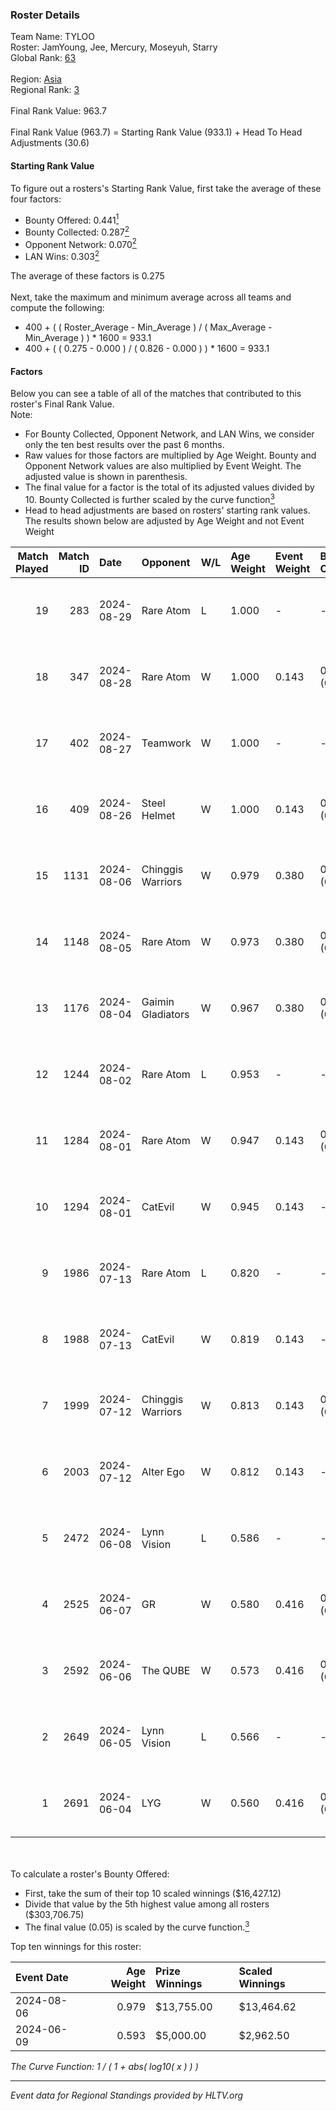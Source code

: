### Roster Details<br />
Team Name: TYLOO<br />
Roster: JamYoung, Jee, Mercury, Moseyuh, Starry<br />
Global Rank: [63](../standings_global.md)<br />
<br />
Region: [Asia]( ../standings_asia.md)<br />
Regional Rank: [3]( ../standings_asia.md)<br />
<br />
Final Rank Value:  963.7<br />
<br />
Final Rank Value (963.7) = Starting Rank Value (933.1) + Head To Head Adjustments (30.6)<br />

#### Starting Rank Value<br />
To figure out a rosters's Starting Rank Value, first take the average of these four factors:<br />
- Bounty Offered: 0.441[<sup>1</sup>](#table2)
- Bounty Collected: 0.287[<sup>2</sup>](#table1)
- Opponent Network: 0.070[<sup>2</sup>](#table1)
- LAN Wins: 0.303[<sup>2</sup>](#table1)

The average of these factors is 0.275<br />
<br />
Next, take the maximum and minimum average across all teams and compute the following:<br />
- 400 + ( ( Roster_Average - Min_Average ) / ( Max_Average - Min_Average ) ) * 1600 = 933.1
- 400 + ( ( 0.275 - 0.000 ) / ( 0.826 - 0.000 ) ) * 1600 = 933.1


#### Factors<br />
Below you can see a table of all of the matches that contributed to this roster's Final Rank Value.<br />
Note:<br />

- For Bounty Collected, Opponent Network, and LAN Wins, we consider only the ten best results over the past 6 months.
- Raw values for those factors are multiplied by Age Weight. Bounty and Opponent Network values are also multiplied by Event Weight. The adjusted value is shown in parenthesis.
- The final value for a factor is the total of its adjusted values divided by 10. Bounty Collected is further scaled by the curve function[<sup>3</sup>](#curveFunction)
- Head to head adjustments are based on rosters' starting rank values. The results shown below are adjusted by Age Weight and not Event Weight
<span id="table1"></span><br />


| Match Played | Match ID | Date       | Opponent          | W/L | Age Weight | Event Weight | Bounty Collected | Opponent Network | LAN Wins  | H2H Adj. | Roster                                   |
| -: | -: | :- | :- | :- | :- | :- | :- | :- | :- | -: | :- |
|           19 |      283 | 2024-08-29 | Rare Atom         | L   | 1.000      | -            | -                | -                | -         |   -18.57 | JamYoung, Jee, Mercury, Moseyuh, Starry  |
|           18 |      347 | 2024-08-28 | Rare Atom         | W   | 1.000      | 0.143        | 0.025 (0.004)    | 0.449 (0.064)    | 0 (0.000) |    12.57 | JamYoung, Jee, Mercury, Moseyuh, Starry  |
|           17 |      402 | 2024-08-27 | Teamwork          | W   | 1.000      | -            | -                | -                | 0 (0.000) |     1.58 | JamYoung, Jee, Mercury, Moseyuh, Starry  |
|           16 |      409 | 2024-08-26 | Steel Helmet      | W   | 1.000      | 0.143        | 0.003 (0.000)    | -                | 0 (0.000) |     2.22 | JamYoung, Jee, Mercury, Moseyuh, Starry  |
|           15 |     1131 | 2024-08-06 | Chinggis Warriors | W   | 0.979      | 0.380        | 0.013 (0.005)    | 0.187 (0.070)    | 1 (0.979) |    12.06 | JamYoung, Jee, Mercury, Moseyuh, Starry  |
|           14 |     1148 | 2024-08-05 | Rare Atom         | W   | 0.973      | 0.380        | 0.025 (0.009)    | 0.449 (0.166)    | 1 (0.973) |    13.73 | JamYoung, Jee, Mercury, Moseyuh, Starry  |
|           13 |     1176 | 2024-08-04 | Gaimin Gladiators | W   | 0.967      | 0.380        | 0.018 (0.007)    | 0.495 (0.182)    | 1 (0.967) |    12.48 | JamYoung, Jee, Mercury, Moseyuh, Starry  |
|           12 |     1244 | 2024-08-02 | Rare Atom         | L   | 0.953      | -            | -                | -                | -         |   -16.27 | JamYoung, Jee, Mercury, Moseyuh, zhokiNg |
|           11 |     1284 | 2024-08-01 | Rare Atom         | W   | 0.947      | 0.143        | 0.025 (0.003)    | 0.449 (0.061)    | 0 (0.000) |    13.13 | JamYoung, Jee, Mercury, Moseyuh, zhokiNg |
|           10 |     1294 | 2024-08-01 | CatEvil           | W   | 0.945      | 0.143        | -                | 0.237 (0.032)    | 0 (0.000) |     4.77 | JamYoung, Jee, Mercury, Moseyuh, zhokiNg |
|            9 |     1986 | 2024-07-13 | Rare Atom         | L   | 0.820      | -            | -                | -                | -         |   -15.24 | JamYoung, Jee, Mercury, Moseyuh, zhokiNg |
|            8 |     1988 | 2024-07-13 | CatEvil           | W   | 0.819      | 0.143        | -                | 0.237 (0.028)    | 0 (0.000) |     3.35 | JamYoung, Jee, Mercury, Moseyuh, zhokiNg |
|            7 |     1999 | 2024-07-12 | Chinggis Warriors | W   | 0.813      | 0.143        | 0.013 (0.002)    | 0.187 (0.022)    | 0 (0.000) |    11.50 | JamYoung, Jee, Mercury, Moseyuh, zhokiNg |
|            6 |     2003 | 2024-07-12 | Alter Ego         | W   | 0.812      | 0.143        | -                | 0.288 (0.033)    | -         |     2.48 | JamYoung, Jee, Mercury, Moseyuh, zhokiNg |
|            5 |     2472 | 2024-06-08 | Lynn Vision       | L   | 0.586      | -            | -                | -                | -         |    -9.70 | JamYoung, k4Mi, Mercury, Moseyuh, zdr    |
|            4 |     2525 | 2024-06-07 | GR                | W   | 0.580      | 0.416        | 0.006 (0.001)    | 0.169 (0.041)    | -         |     3.52 | JamYoung, k4Mi, Mercury, Moseyuh, zdr    |
|            3 |     2592 | 2024-06-06 | The QUBE          | W   | 0.573      | 0.416        | 0.004 (0.001)    | -                | -         |     3.20 | JamYoung, k4Mi, Mercury, Moseyuh, zdr    |
|            2 |     2649 | 2024-06-05 | Lynn Vision       | L   | 0.566      | -            | -                | -                | -         |    -9.38 | JamYoung, k4Mi, Mercury, Moseyuh, zdr    |
|            1 |     2691 | 2024-06-04 | LYG               | W   | 0.560      | 0.416        | 0.003 (0.001)    | -                | -         |     3.14 | JamYoung, k4Mi, Mercury, Moseyuh, zdr    |

<br />
<span id="table2"></span><br />
To calculate a roster's Bounty Offered:<br />

- First, take the sum of their top 10 scaled winnings ($16,427.12)
- Divide that value by the 5th highest value among all rosters ($303,706.75)
- The final value (0.05) is scaled by the curve function.[<sup>3</sup>](#curveFunction)

Top ten winnings for this roster:<br />

| Event Date | Age Weight | Prize Winnings | Scaled Winnings |
| :- | -: | :- | :- |
| 2024-08-06 |      0.979 | $13,755.00     | $13,464.62      |
| 2024-06-09 |      0.593 | $5,000.00      | $2,962.50       |


<span id="curveFunction"></span>_The Curve Function: 1 / ( 1 + abs( log10( x ) ) )_<br />

---
_Event data for Regional Standings provided by HLTV.org_<br />
